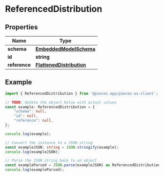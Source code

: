 
# ReferencedDistribution



## Properties

Name | Type
------------ | -------------
**schema** | [**EmbeddedModelSchema**](EmbeddedModelSchema)
**id** | **string**
**reference** | [**FlattenedDistribution**](FlattenedDistribution)

## Example

```typescript
import { ReferencedDistribution } from '@pieces.app/pieces-os-client';

// TODO: Update the object below with actual values
const example: ReferencedDistribution = {
    "schema": null,
    "id": null,
    "reference": null,
};

console.log(example);

// Convert the instance to a JSON string
const exampleJSON: string = JSON.stringify(example);
console.log(exampleJSON);

// Parse the JSON string back to an object
const exampleParsed = JSON.parse(exampleJSON) as ReferencedDistribution;
console.log(exampleParsed);
```


